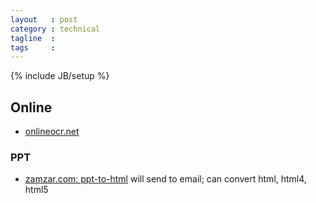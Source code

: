 ```yaml
---
layout   : post
category : technical
tagline  :
tags     :
---
```

{% include JB/setup %}

## Online

- [onlineocr.net](http://www.onlineocr.net)

### PPT

- [zamzar.com: ppt-to-html](http://www.zamzar.com/convert/ppt-to-html/) will send to email; can convert html, html4, html5
